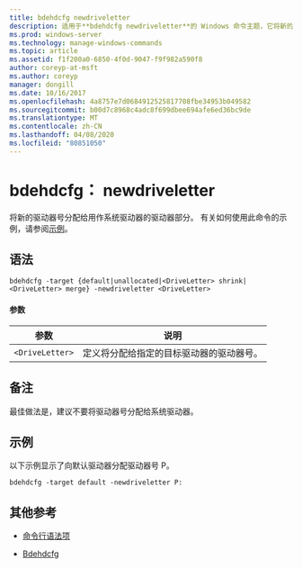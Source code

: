 ```yaml
---
title: bdehdcfg newdriveletter
description: 适用于**bdehdcfg newdriveletter**的 Windows 命令主题，它将新的驱动器号分配给用作系统驱动器的驱动器部分。
ms.prod: windows-server
ms.technology: manage-windows-commands
ms.topic: article
ms.assetid: f1f200a0-6850-4f0d-9047-f9f982a590f8
author: coreyp-at-msft
ms.author: coreyp
manager: dongill
ms.date: 10/16/2017
ms.openlocfilehash: 4a8757e7d0684912525817708fbe34953b049582
ms.sourcegitcommit: b00d7c8968c4adc8f699dbee694afe6ed36bc9de
ms.translationtype: MT
ms.contentlocale: zh-CN
ms.lasthandoff: 04/08/2020
ms.locfileid: "80851050"
---
```

# <a name="bdehdcfg-newdriveletter"></a>bdehdcfg： newdriveletter

将新的驱动器号分配给用作系统驱动器的驱动器部分。 有关如何使用此命令的示例，请参阅[示例](#BKMK_Examples)。

## <a name="syntax"></a>语法

```
bdehdcfg -target {default|unallocated|<DriveLetter> shrink|<DriveLetter> merge} -newdriveletter <DriveLetter>
```

#### <a name="parameters"></a>参数

| 参数 | 说明 |
| ---------| ----------- |
|`<DriveLetter>`|定义将分配给指定的目标驱动器的驱动器号。|

## <a name="remarks"></a>备注

最佳做法是，建议不要将驱动器号分配给系统驱动器。

## <a name="examples"></a><a name="BKMK_Examples"></a>示例

以下示例显示了向默认驱动器分配驱动器号 P。

```
bdehdcfg -target default -newdriveletter P:
```

## <a name="additional-references"></a>其他参考

- [命令行语法项](command-line-syntax-key.md)

- [Bdehdcfg](bdehdcfg.md)